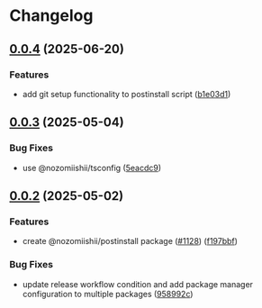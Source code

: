 # Changelog

## [0.0.4](https://github.com/nozomiishii/configs/compare/@nozomiishii/postinstall-v0.0.3...@nozomiishii/postinstall-v0.0.4) (2025-06-20)


### Features

* add git setup functionality to postinstall script ([b1e03d1](https://github.com/nozomiishii/configs/commit/b1e03d149b9695ad1d44e917fd1568e2fe8ad675))

## [0.0.3](https://github.com/nozomiishii/configs/compare/@nozomiishii/postinstall-v0.0.2...@nozomiishii/postinstall-v0.0.3) (2025-05-04)

### Bug Fixes

- use @nozomiishii/tsconfig ([5eacdc9](https://github.com/nozomiishii/configs/commit/5eacdc9e7ea6823fd2dfffadd118194a04f906c7))

## [0.0.2](https://github.com/nozomiishii/configs/compare/@nozomiishii/postinstall-v0.0.1...@nozomiishii/postinstall-v0.0.2) (2025-05-02)

### Features

- create @nozomiishii/postinstall package ([#1128](https://github.com/nozomiishii/configs/issues/1128)) ([f197bbf](https://github.com/nozomiishii/configs/commit/f197bbf88ce37fc30f82053b24ca1c7731e41acc))

### Bug Fixes

- update release workflow condition and add package manager configuration to multiple packages ([958992c](https://github.com/nozomiishii/configs/commit/958992ccd8bdaf906a50bb769ec45459fab81210))
